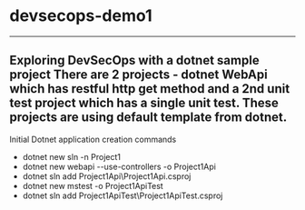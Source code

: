 # devsecops-demo1
---
Exploring  DevSecOps with a dotnet sample project
There are 2 projects - dotnet WebApi which has restful http get method and a 2nd unit test project which has a single unit test. These projects are using default template from dotnet.
---
Initial Dotnet application creation commands 
- dotnet new sln -n Project1
- dotnet new webapi --use-controllers -o Project1Api
- dotnet sln add Project1Api\Project1Api.csproj
- dotnet new mstest -o Project1ApiTest
- dotnet sln add Project1ApiTest\Project1ApiTest.csproj